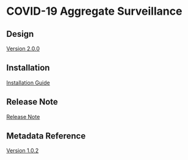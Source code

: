 # COVID-19 Aggregate Surveillance

## Design

[Version 2.0.0](#c19-agg-design)

## Installation

[Installation Guide](#c19-agg-installation)

## Release Note

[Release Note](#c19-agg-release-note)

## Metadata Reference

[Version 1.0.2](https://packages.dhis2.org/en/C19_CS/1.0.2/C19_CS_COMPLETE_1.0.2_DHIS2.37.xlsx)
